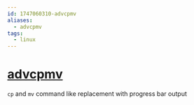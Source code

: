 ```yaml
---
id: 1747060310-advcpmv
aliases:
  - advcpmv
tags:
  - linux
---
```

# [advcpmv](https://github.com/jarun/advcpmv)

`cp` and `mv` command like replacement with progress bar output
